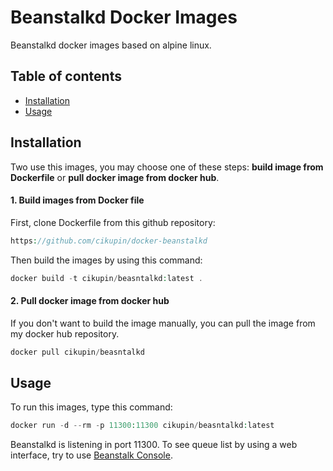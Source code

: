 Beanstalkd Docker Images
========================

Beanstalkd docker images based on alpine linux.

Table of contents
-----------------
* [Installation](#installation)
* [Usage](#usage)

Installation
------------

Two use this images, you may choose one of these steps: **build image from Dockerfile** or **pull docker image from docker hub**.

#### 1. Build images from Docker file

First, clone Dockerfile from this github repository:

```php
https://github.com/cikupin/docker-beanstalkd
```

Then build the images by using this command:

```php
docker build -t cikupin/beasntalkd:latest .
```

#### 2. Pull docker image from docker hub

If you don't want to build the image manually, you can pull the image from my docker hub repository.

```php
docker pull cikupin/beasntalkd
```

Usage
-----

To run this images, type this command:

```php
docker run -d --rm -p 11300:11300 cikupin/beasntalkd:latest
```

Beanstalkd is listening in port 11300. To see queue list by using a web interface, try to use [Beanstalk Console](https://github.com/ptrofimov/beanstalk_console).
